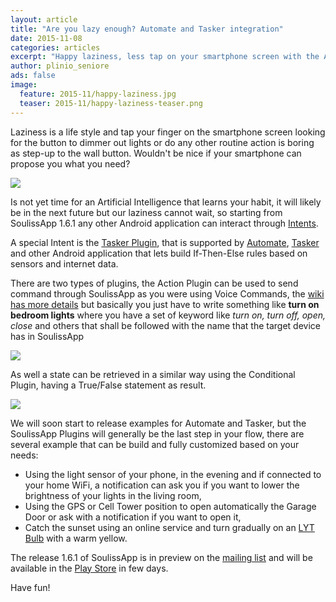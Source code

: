```yaml
---
layout: article
title: "Are you lazy enough? Automate and Tasker integration"
date: 2015-11-08
categories: articles
excerpt: "Happy laziness, less tap on your smartphone screen with the Automate and Tasker integration in SoulissApp"
author: plinio_seniore
ads: false
image:
  feature: 2015-11/happy-laziness.jpg
  teaser: 2015-11/happy-laziness-teaser.png
---
```


Laziness is a life style and tap your finger on the smartphone screen looking for the button to dimmer out lights or do any other routine action is boring as step-up to the wall button. Wouldn't be nice if your smartphone can propose you what you need?

![](http://souliss.github.io/images/2015-11/dialog-suggestion.jpg?raw=true)

Is not yet time for an Artificial Intelligence that learns your habit, it will likely be in the next future but our laziness cannot wait, so starting from SoulissApp 1.6.1 any other Android application can interact through [Intents](http://developer.android.com/guide/components/intents-filters.html).

A special Intent is the [Tasker Plugin](http://tasker.dinglisch.net/plugins.html), that is supported by [Automate](https://play.google.com/store/apps/details?id=com.llamalab.automate&hl=en), [Tasker](https://play.google.com/store/apps/details?id=net.dinglisch.android.taskerm&hl=en) and other Android application that lets build If-Then-Else rules based on sensors and internet data.

There are two types of plugins, the Action Plugin can be used to send command through SoulissApp as you were using Voice Commands, the [wiki has more details](https://github.com/souliss/souliss/wiki/SoulissApp-API) but basically you just have to write something like **turn on bedroom lights** where you have a set of keyword like *turn on, turn off, open, close* and others that shall be followed with the name that the target device has in SoulissApp

![](http://souliss.github.io/images/2015-11/ActionPlugin.jpg?raw=true)

As well a state can be retrieved in a similar way using the Conditional Plugin, having a True/False statement as result.

![](http://souliss.github.io/images/2015-10/ConditionPlugin.png?raw=true)

We will soon start to release examples for Automate and Tasker, but the SoulissApp Plugins will generally be the last step in your flow, there are several example that can be build and fully customized based on your needs:

* Using the light sensor of your phone, in the evening and if connected to your home WiFi, a notification can ask you if you want to lower the brightness of your lights in the living room,
* Using the GPS or Cell Tower position to open automatically the Garage Door or ask with a notification if you want to open it,
* Catch the sunset using an online service and turn gradually on an [LYT Bulb](http://souliss.github.io/articles/multicolor-wifi-bulb-arduino-based/) with a warm yellow.

The release 1.6.1 of SoulissApp is in preview on the [mailing list](https://github.com/souliss/souliss/wiki/Community) and will be available in the [Play Store](https://play.google.com/store/apps/details?id=it.angelic.soulissclient) in few days.

Have fun!
